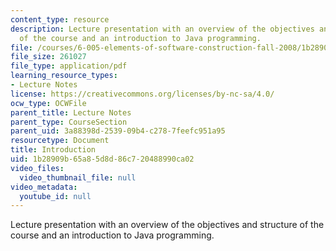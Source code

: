```yaml
---
content_type: resource
description: Lecture presentation with an overview of the objectives and structure
  of the course and an introduction to Java programming.
file: /courses/6-005-elements-of-software-construction-fall-2008/1b28909b65a85d8d86c720488990ca02_MIT6_005f08_lec01.pdf
file_size: 261027
file_type: application/pdf
learning_resource_types:
- Lecture Notes
license: https://creativecommons.org/licenses/by-nc-sa/4.0/
ocw_type: OCWFile
parent_title: Lecture Notes
parent_type: CourseSection
parent_uid: 3a88398d-2539-09b4-c278-7feefc951a95
resourcetype: Document
title: Introduction
uid: 1b28909b-65a8-5d8d-86c7-20488990ca02
video_files:
  video_thumbnail_file: null
video_metadata:
  youtube_id: null
---
```

Lecture presentation with an overview of the objectives and structure of the course and an introduction to Java programming.